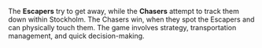 The **Escapers** try to get away, while the **Chasers** attempt to track them down within Stockholm. The Chasers win, when they spot the Escapers and can physically touch them. The game involves strategy, transportation management, and quick decision-making.
